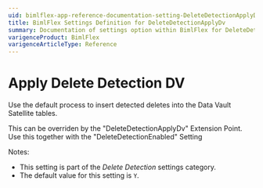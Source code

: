```yaml
---
uid: bimlflex-app-reference-documentation-setting-DeleteDetectionApplyDv
title: BimlFlex Settings Definition for DeleteDetectionApplyDv
summary: Documentation of settings option within BimlFlex for DeleteDetectionApplyDv
varigenceProduct: BimlFlex
varigenceArticleType: Reference
---
```


# Apply Delete Detection DV

Use the default process to insert detected deletes into the Data Vault Satellite tables.

This can be overriden by the "DeleteDetectionApplyDv" Extension Point. Use this together with the "DeleteDetectionEnabled" Setting

Notes:

* This setting is part of the *Delete Detection* settings category.
* The default value for this setting is `Y`.
